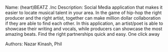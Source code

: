 Name: (heart)BEATZ .Inc
Description: Social Media application that makes it easier to locate musical talent in your area. In the game of hip-hop the right producer and the right artist, together can make million dollar collaboration if they are able to find each other. In this application, an artist/poet is able to showcase their writing and vocals, while producers can showcase the most amazing beats. Find the right partnerships quick and easy. One click away

Authors: Nazar Kinash, Phil 